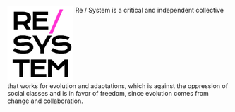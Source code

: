 <p>
  <img valign="top" src="https://github.com/resystem/.github/blob/master/assets/brand/vertical-logo.png" width="150" alt="Re/System">
  <span>
  Re / System is a critical and independent collective that works for evolution and adaptations, which is against the oppression of social classes and is in favor of freedom, since evolution comes from change and collaboration.
  </span>
</p>
